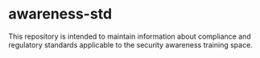 # awareness-std
This repository is intended to maintain information about compliance and regulatory standards applicable to the security awareness training space.
